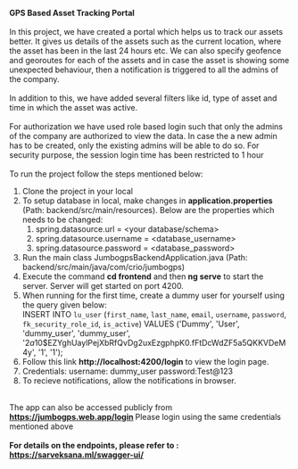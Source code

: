 <b>GPS Based Asset Tracking Portal</b><br><br>
  In this project, we have created a portal which helps us to track our assets better. It gives us details of the assets such as the current location, where the asset has been in the last 24 hours etc. We can also specify geofence and georoutes for each of the assets and in case the asset is showing some unexpected behaviour, then a notification is triggered to all the admins of the company.<br><br>
  In addition to this, we have added several filters like id, type of asset and time in which the asset was active.<br><br>
  For authorization we have used role based login such that only the admins of the company are authorized to view the data. In case the a new admin has to be created, only the existing admins will be able to do so. For security purpose, the session login time has been restricted to 1 hour <br><br>
  To run the project follow the steps mentioned below:<br>
  1. Clone the project in your local<br>
  2. To setup database in local, make changes in <b>application.properties</b> (Path: backend/src/main/resources). Below are the properties which needs to be changed: <br>
      1. spring.datasource.url = <your database/schema><br>
      2. spring.datasource.username = <database_username><br>
      3. spring.datasource.password = <database_password><br>
  3. Run the main class JumbogpsBackendApplication.java (Path: backend/src/main/java/com/crio/jumbogps)<br>
  4. Execute the command <b>cd frontend</b> and then <b>ng serve</b> to start the server. Server will get started on port 4200. <br>
  5. When running for the first time, create a dummy user for yourself using the query given below:<br>
      INSERT INTO `lu_user` (`first_name`, `last_name`, `email`, `username`, `password`, 
      `fk_security_role_id`, `is_active`) VALUES ('Dummy', 'User', 'dummy_user', 'dummy_user', 
      '$2a$10$EZYghUaylPejXbRfQvDg2uxEzgphpK0.fFtDcWdZF5a5QKKVDeM4y', '1', '1'); <br>
  6. Follow this link <b>http://localhost:4200/login</b> to view the login page.<br>
  7. Credentials: username: dummy_user password:Test@123<br>
  8. To recieve notifications, allow the notifications in browser.<br><br>
  
      
   The app can also be accessed publicly from <b> https://jumbogps.web.app/login </b> Please login using the same credentials mentioned above<br><br>
  <b>For details on the endpoints, please refer to :
  https://sarveksana.ml/swagger-ui/ </b>
